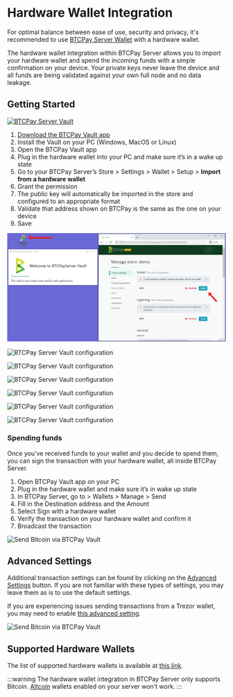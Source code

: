 # Hardware Wallet Integration

For optimal balance between ease of use, security and privacy, it's recommended to use [BTCPay Server Wallet](Wallet.md) with a hardware wallet.

The hardware wallet integration within BTCPay Server allows you to import your hardware wallet and spend the incoming funds with a simple confirmation on your device. Your private keys never leave the device and all funds are being validated against your own full node and no data leakage.

## Getting Started

[![BTCPay Server Vault](https://img.youtube.com/vi/s4qbGxef43A/mqdefault.jpg)](https://www.youtube.com/watch?v=s4qbGxef43A "BTCPay Server - Vault")

1. [Download the BTCPay Vault app](https://github.com/btcpayserver/BTCPayServer.Vault/releases)
2. Install the Vault on your PC (Windows, MacOS or Linux)
3. Open the BTCPay Vault app
4. Plug in the hardware wallet into your PC and make sure it’s in a wake up state
5. Go to your BTCPay Server’s Store > Settings > Wallet > Setup > **Import from a hardware wallet**
6. Grant the permission
7. The public key will automatically be imported in the store and configured to an appropriate format
8. Validate that address shown on BTCPay is the same as the one on your device
9. Save

![BTCPay Server Vault configuration](./img/BTCPayVaultStoreSetup1.png "BTCPay Server Vault configuration")

![BTCPay Server Vault configuration](./img/BTCPayVaultStoreSetup2.png "BTCPay Server Vault configuration")

![BTCPay Server Vault configuration](./img/BTCPayVaultStoreSetup3.png "BTCPay Server Vault configuration")

![BTCPay Server Vault configuration](./img/BTCPayVaultStoreSetup4.png "BTCPay Server Vault configuration")

![BTCPay Server Vault configuration](./img/BTCPayVaultStoreSetup5.png "BTCPay Server Vault configuration")

![BTCPay Server Vault configuration](./img/BTCPayVaultStoreSetup6.png "BTCPay Server Vault configuration")

![BTCPay Server Vault configuration](./img/BTCPayVaultStoreSetup7.png "BTCPay Server Vault configuration")

### Spending funds

Once you’ve received funds to your wallet and you decide to spend them, you can sign the transaction with your hardware wallet, all inside BTCPay Server.

1. Open BTCPay Vault app on your PC
2. Plug in the hardware wallet and make sure it’s in wake up state
3. In BTCPay Server, go to > Wallets > Manage > Send
4. Fill in the Destination address and the Amount
5. Select Sign with a hardware wallet
6. Verify the transaction on your hardware wallet and confirm it
7. Broadcast the transaction

![Send Bitcoin via BTCPay Vault](./img/BTCPayVaultWalletSend1.png "Send Bitcoin via BTCPay Vault")

## Advanced Settings

Additional transaction settings can be found by clicking on the [Advanced Settings](Wallet.md#advanced-settings) button. If you are not familiar with these types of settings, you may leave them as is to use the default settings.

If you are experiencing issues sending transactions from a Trezor wallet, you may need to enable [this advanced setting](FAQ/Wallet.md#why-is-sending-a-transaction-using-trezor-failing).

![Send Bitcoin via BTCPay Vault](./img/BTCPayVaultWalletSend2.png "Send Bitcoin via BTCPay Vault")

## Supported Hardware Wallets

The list of supported hardware wallets is available at [this link](https://github.com/bitcoin-core/HWI#device-support).

:::warning
The hardware wallet integration in BTCPay Server only supports Bitcoin. [Altcoin](/Development/Altcoins.md) wallets enabled on your server won't work.
:::
